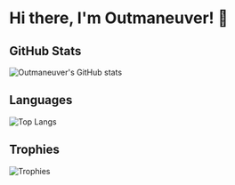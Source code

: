 # Hi there, I'm Outmaneuver! 👋

## GitHub Stats
![Outmaneuver's GitHub stats](https://github-readme-stats.vercel.app/api?username=outmaneuver&show_icons=true&theme=radical)

## Languages
![Top Langs](https://github-readme-stats.vercel.app/api/top-langs/?username=outmaneuver&layout=compact&theme=radical)

## Trophies
![Trophies](https://github-profile-trophy.vercel.app/?username=outmaneuver&theme=radical)
